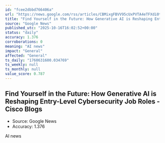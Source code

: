 ```yaml
---
id: "fcee2dbbd766406a"
url: "https://news.google.com/rss/articles/CBMixgFBVV95cUxPVTA4eTFXdi0tREJGdVVMbjNnRHM4NDhFT2JtdU1jY3gtVFF2V29aV2RyU0JUSXRaUFYwQUdmMGxKbnlXeDFheTA4ZTF5Q2JuQlhfMlQ1VWlMVzBGTkoxYXdtMWFvQzBLdXNGNjMyM1h2emxqXzFxYTVob2liZ295X3NaM09jdEtObWpJUVNLVW5fV1N3Z3hzbFI4ejVRekVxZ1ZsY0dqS3l6TUtrbXBMQVRfSHRxaW1wSmxyOHhzb3gzQ29raWc?oc=5"
title: "Find Yourself in the Future: How Generative AI is Reshaping Entry-Level Cybersecurity Job Roles - Cisco Blogs"
source: "Google News"
published_utc: "2025-10-16T16:02:52+00:00"
status: "daily"
accuracy: 1.376
corroborations: 0
meaning: "AI news"
impact: "General"
affected: "General"
ts_daily: "1760631600.034769"
ts_weekly: null
ts_monthly: null
value_score: 0.787
---
```

## Find Yourself in the Future: How Generative AI is Reshaping Entry-Level Cybersecurity Job Roles - Cisco Blogs

- Source: Google News
- Accuracy: 1.376

AI news
